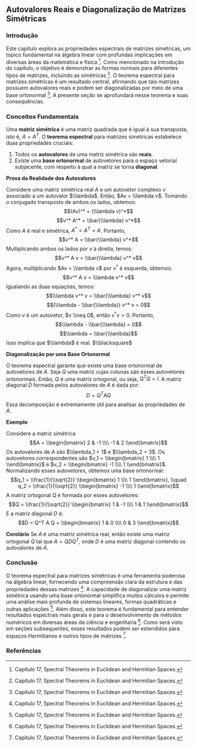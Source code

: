 ## Autovalores Reais e Diagonalização de Matrizes Simétricas

### Introdução
Este capítulo explora as propriedades espectrais de matrizes simétricas, um tópico fundamental na álgebra linear com profundas implicações em diversas áreas da matemática e física [^1]. Como mencionado na introdução do capítulo, o objetivo é demonstrar as formas normais para diferentes tipos de matrizes, incluindo as simétricas [^1]. O teorema espectral para matrizes simétricas é um resultado central, afirmando que tais matrizes possuem autovalores reais e podem ser diagonalizadas por meio de uma base ortonormal [^1]. A presente seção se aprofundará nesse teorema e suas consequências.

### Conceitos Fundamentais
Uma **matriz simétrica** é uma matriz quadrada que é igual à sua transposta, isto é, $A = A^T$. O **teorema espectral** para matrizes simétricas estabelece duas propriedades cruciais:

1.  Todos os **autovalores** de uma matriz simétrica são **reais**.
2.  Existe uma **base ortonormal** de autovetores para o espaço vetorial subjacente, com respeito à qual a matriz se torna **diagonal**.

**Prova da Realidade dos Autovalores**

Considere uma matriz simétrica real $A$ e um autovetor complexo $v$ associado a um autovalor $\\lambda$. Então, $Av = \\lambda v$. Tomando o conjugado transposto de ambos os lados, obtemos:
$$(Av)^* = (\\lambda v)^*$$
$$v^* A^* = \\bar{\\lambda} v^*$$
Como $A$ é real e simétrica, $A^* = A^T = A$. Portanto,
$$v^* A = \\bar{\\lambda} v^*$$
Multiplicando ambos os lados por $v$ à direita, temos:
$$v^* A v = \\bar{\\lambda} v^* v$$
Agora, multiplicando $Av = \\lambda v$ por $v^*$ à esquerda, obtemos:
$$v^* A v = \\lambda v^* v$$
Igualando as duas equações, temos:
$$\\lambda v^* v = \\bar{\\lambda} v^* v$$
$$(\\lambda - \\bar{\\lambda}) v^* v = 0$$
Como $v$ é um autovetor, $v \\neq 0$, então $v^* v > 0$. Portanto,
$$\\lambda - \\bar{\\lambda} = 0$$
$$\\lambda = \\bar{\\lambda}$$
Isso implica que $\\lambda$ é real. $\\blacksquare$

**Diagonalização por uma Base Ortonormal**

O teorema espectral garante que existe uma base ortonormal de autovetores de $A$. Seja $Q$ uma matriz cujas colunas são esses autovetores ortonormais. Então, $Q$ é uma matriz ortogonal, ou seja, $Q^T Q = I$. A matriz diagonal $D$ formada pelos autovalores de $A$ é dada por:
$$D = Q^T A Q$$
Essa decomposição é extremamente útil para analisar as propriedades de $A$.

**Exemplo**

Considere a matriz simétrica
$$A = \\begin{bmatrix} 2 & -1 \\\\ -1 & 2 \\end{bmatrix}$$
Os autovalores de $A$ são $\\lambda_1 = 1$ e $\\lambda_2 = 3$. Os autovetores correspondentes são $v_1 = \\begin{bmatrix} 1 \\\\ 1 \\end{bmatrix}$ e $v_2 = \\begin{bmatrix} -1 \\\\ 1 \\end{bmatrix}$. Normalizando esses autovetores, obtemos uma base ortonormal:
$$q_1 = \\frac{1}{\\sqrt{2}} \\begin{bmatrix} 1 \\\\ 1 \\end{bmatrix}, \\quad q_2 = \\frac{1}{\\sqrt{2}} \\begin{bmatrix} -1 \\\\ 1 \\end{bmatrix}$$
A matriz ortogonal $Q$ é formada por esses autovetores:
$$Q = \\frac{1}{\\sqrt{2}} \\begin{bmatrix} 1 & -1 \\\\ 1 & 1 \\end{bmatrix}$$
E a matriz diagonal $D$ é:
$$D = Q^T A Q = \\begin{bmatrix} 1 & 0 \\\\ 0 & 3 \\end{bmatrix}$$

**Corolário**
Se $A$ é uma matriz simétrica real, então existe uma matriz ortogonal $Q$ tal que $A = QDQ^T$, onde $D$ é uma matriz diagonal contendo os autovalores de $A$.

### Conclusão

O teorema espectral para matrizes simétricas é uma ferramenta poderosa na álgebra linear, fornecendo uma compreensão clara da estrutura e das propriedades dessas matrizes [^1]. A capacidade de diagonalizar uma matriz simétrica usando uma base ortonormal simplifica muitos cálculos e permite uma análise mais profunda de sistemas lineares, formas quadráticas e outras aplicações [^1]. Além disso, este teorema é fundamental para entender resultados espectrais mais gerais e para o desenvolvimento de métodos numéricos em diversas áreas da ciência e engenharia [^1]. Como será visto em seções subsequentes, esses resultados podem ser estendidos para espaços Hermitianos e outros tipos de matrizes [^1].

### Referências
[^1]: Capítulo 17, Spectral Theorems in Euclidean and Hermitian Spaces.
<!-- END -->